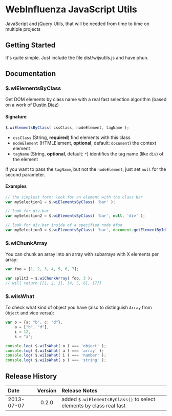 # WebInfluenza JavaScript Utils

JavaScript and jQuery Utils, that will be needed from time to time on multiple projects

## Getting Started
It's quite simple. Just include the file dist/wijsutils.js and have phun.

## Documentation
### $.wiElementsByClass
Get DOM elements by class name with a real fast selection algorithm (based on a work of [Dustin Diaz](http://www.dustindiaz.com/getelementsbyclass/))
#### Signature
```javascript
$.wiElementsByClass( cssClass, nodeElement, tagName );
```
* ```cssClass``` (String, __required__) find elements with this class
* ```nodeElement``` (HTMLElement, __optional__, default: ```document```) the context element
* ```tagName``` (String, __optional__, default: ```*```) identifies the tag name (like ```div```) of the element

If you want to pass the ```tagName```, but not the ```nodeElement```, just set ```null``` for the second parameter.

#### Examples

```javascript
// the simplest form: look for an element with the class bar
var mySelection1 = $.wiElementsByClass( 'bar' );

// look for div.bar
var mySelection2 = $.wiElementsByClass( 'bar', null, 'div' );

// look for div.bar inside of a specified node #foo
var mySelection3 = $.wiElementsByClass( 'bar', document.getElementById( 'foo' ), 'div' );
```

### $.wiChunkArray
You can chunk an array into an array with subarrays with X elements per array:
```javascript
var foo = [1, 2, 3, 4, 5, 6, 7];

var split3 = $.wiChunkArray( foo, 3 );
// will return [[1, 2, 3], [4, 5, 6], [7]]
```

### $.wiIsWhat
To check what kind of object you have (also to distinguish ```Array``` from ```Object``` and vice versa):
```javascript
var o = {a: "b", c: "d"},
    a = ["b", "d"],
    i = 12,
    s = "a";

console.log( $.wiIsWhat( o ) === 'object' );
console.log( $.wiIsWhat( a ) === 'array' );
console.log( $.wiIsWhat( i ) === 'number' );
console.log( $.wiIsWhat( s ) === 'string' );
```

## Release History
Date | Version | Release Notes
:------------|:-------:|:-----
2013-07-07 | 0.2.0 | added ```$.wiElementsByClass()``` to select elements by class real fast
